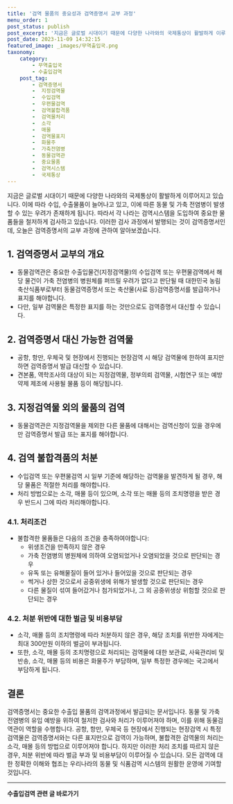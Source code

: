 ```yaml
---
title: '검역 물품의 중요성과 검역증명서 교부 과정'
menu_order: 1
post_status: publish
post_excerpt: '지금은 글로벌 시대이기 때문에 다양한 나라와의 국제통상이 활발하게 이루어지고 있습니다. 이에 따라 수입, 수출물품이 늘어나고 있고, 이에 따른 동물 및 가축 전염병이 발생할 수 있는 우려가 존재하게 됩니다. 따라서 각 나라는 검역시스템을 도입하여 중요한 물품들을 철저하게 검사하고 있습니다. 이러한 검사 과정에서 발행되는 것이 검역증명서인데, 오늘은 검역증명서의 교부 과정에 관하여 알아보겠습니다.'
post_date: 2023-11-09 14:32:15
featured_image: _images/무역출입국.png
taxonomy:
    category:
        - 무역출입국
        - 수출입검역
    post_tag:
        - 검역증명서
        -  지정검역물
        -  수입검역
        -  우편물검역
        -  검역불합격품
        -  검역물처리
        -  소각
        -  매몰
        -  검역물표지
        -  화물주
        -  가축전염병
        -  동물검역관
        -  중요물품
        -  검역시스템
        -  국제통상
---
```



지금은 글로벌 시대이기 때문에 다양한 나라와의 국제통상이 활발하게 이루어지고 있습니다. 이에 따라 수입, 수출물품이 늘어나고 있고, 이에 따른 동물 및 가축 전염병이 발생할 수 있는 우려가 존재하게 됩니다. 따라서 각 나라는 검역시스템을 도입하여 중요한 물품들을 철저하게 검사하고 있습니다. 이러한 검사 과정에서 발행되는 것이 검역증명서인데, 오늘은 검역증명서의 교부 과정에 관하여 알아보겠습니다.

## 1. 검역증명서 교부의 개요

- 동물검역관은 중요한 수출입물건(지정검역물)의 수입검역 또는 우편물검역에서 해당 물건이 가축 전염병의 병원체를 퍼뜨릴 우려가 없다고 판단될 때 대한민국 농림축산식품부로부터 동물검역증명서 또는 축산물(사료 등)검역증명서를 발급하거나 표지를 해야합니다.
- 다만, 일부 검역물은 특정한 표지를 하는 것만으로도 검역증명서 대신할 수 있습니다.

## 2. 검역증명서 대신 가능한 검역물

- 공항, 항만, 우체국 및 현장에서 진행되는 현장검역 시 해당 검역물에 한하여 표지만 하면 검역증명서 발급 대신할 수 있습니다.
- 견본품, 역학조사의 대상이 되는 지정검역물, 정부의뢰 검역물, 시험연구 또는 예방약제 제조에 사용될 물품 등이 해당됩니다.

## 3. 지정검역물 외의 물품의 검역

- 동물검역관은 지정검역물을 제외한 다른 물품에 대해서는 검역신청이 있을 경우에만 검역증명서 발급 또는 표지를 해야합니다.

## 4. 검역 불합격품의 처분

- 수입검역 또는 우편물검역 시 일부 기준에 해당하는 검역물을 발견하게 될 경우, 해당 물품은 적절한 처리를 해야합니다.
- 처리 방법으로는 소각, 매몰 등이 있으며, 소각 또는 매몰 등의 조치명령을 받은 경우 반드시 그에 따라 처리해야합니다.

### 4.1. 처리조건

- 불합격한 물품들은 다음의 조건을 충족하여야합니다:
  - 위생조건을 만족하지 않은 경우
  - 가축 전염병의 병원체에 의하여 오염되었거나 오염되었을 것으로 판단되는 경우
  - 유독 또는 유해물질이 들어 있거나 들어있을 것으로 판단되는 경우
  - 썩거나 상한 것으로서 공중위생에 위해가 발생할 것으로 판단되는 경우
  - 다른 물질이 섞여 들어갔거나 첨가되었거나, 그 외 공중위생상 위험할 것으로 판단되는 경우

### 4.2. 처분 위반에 대한 벌금 및 비용부담

- 소각, 매몰 등의 조치명령에 따라 처분하지 않은 경우, 해당 조치를 위반한 자에게는 최대 300만원 이하의 벌금이 부과됩니다.
- 또한, 소각, 매몰 등의 조치명령으로 처리되는 검역물에 대한 보관료, 사육관리비 및 반송, 소각, 매몰 등의 비용은 화물주가 부담하며, 일부 특정한 경우에는 국고에서 부담하게 됩니다.

## 결론

검역증명서는 중요한 수출입 물품의 검역과정에서 발급되는 문서입니다. 동물 및 가축 전염병의 유입 예방을 위하여 철저한 검사와 처리가 이루어져야 하며, 이를 위해 동물검역관이 역할을 수행합니다. 공항, 항만, 우체국 등 현장에서 진행되는 현장검역 시 특정 검역물은 검역증명서와는 다른 표지만으로 검역이 가능하며, 불합격한 검역물의 처리는 소각, 매몰 등의 방법으로 이루어져야 합니다. 하지만 이러한 처리 조치를 따르지 않은 경우, 처분 위반에 따라 벌금 부과 및 비용부담이 이루어질 수 있습니다. 모든 검역에 대한 정확한 이해와 협조는 우리나라의 동물 및 식품검역 시스템의 원활한 운영에 기여할 것입니다.
<!-- wp:separator -->
<hr class="wp-block-separator has-alpha-channel-opacity"/>
<!-- /wp:separator -->

<!-- wp:group {"backgroundColor":"base","layout":{"type":"constrained"}} -->
<div class="wp-block-group has-base-background-color has-background"><!-- wp:paragraph {"align":"center","fontSize":"medium"} -->
<p class="has-text-align-center has-large-font-size"><strong>수출입검역 관련 글 바로가기</strong></p>
<!-- /wp:paragraph -->


<!-- wp:latest-posts
{"categories":[{"id":15006,"count":19,"description":"","link":"https://uknowlaw.com/category/%ec%88%98%ec%b6%9c%ec%9e%85%ea%b2%80%ec%97%ad/","name":"수출입검역","slug":"수출입검역","taxonomy":"category","parent":0,"meta":[],"_links":{"self":[{"href":"https://uknowlaw.com/wp-json/wp/v2/categories/15006"}],"collection":[{"href":"https://uknowlaw.com/wp-json/wp/v2/categories"}],"about":[{"href":"https://uknowlaw.com/wp-json/wp/v2/taxonomies/category"}],"wp:post_type":[{"href":"https://uknowlaw.com/wp-json/wp/v2/posts?categories=15006"}],"curies":[{"name":"wp","href":"https://api.w.org/{rel}","templated":true}]}}],"postsToShow":100,"excerptLength":28,"postLayout":"grid","columns":2,"featuredImageAlign":"left","featuredImageSizeSlug":"large","fontSize":"small"} /--></div>
<!-- /wp:group -->
